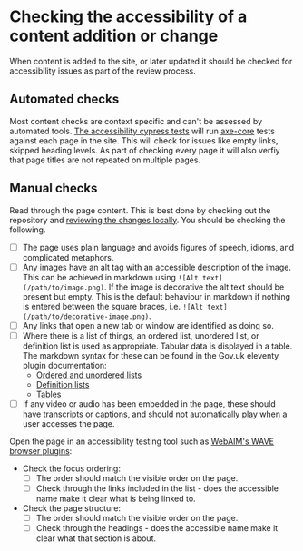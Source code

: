 # Checking the accessibility of a content addition or change

When content is added to the site, or later updated it should be checked for accessibility issues as part of the 
review process. 

## Automated checks

Most content checks are context specific and can't be assessed by automated tools. [The accessibility cypress tests](
../../cypress/e2e/a11y.spec.cy.js) will run [axe-core](https://github.com/dequelabs/axe-core) tests against each page
in the site. This will check for issues like empty links, skipped heading levels. As part of checking every page it will
also verfiy that page titles are not repeated on multiple pages.

## Manual checks

Read through the page content. This is best done by checking out the repository and [reviewing the changes locally](
../../README.md#preview-your-changes-locally). You should be checking the following.

- [ ] The page uses plain language and avoids figures of speech, idioms, and complicated metaphors.
- [ ] Any images have an alt tag with an accessible description of the image. This can be achieved in markdown using
  `![Alt text](/path/to/image.png)`. If the image is decorative the alt text should be present but empty. This is
  the default behaviour in markdown if nothing is entered between the square braces, i.e. 
  `![Alt text](/path/to/decorative-image.png)`.
- [ ] Any links that open a new tab or window are identified as doing so.
- [ ] Where there is a list of things, an ordered list, unordered list, or definition list is used as appropriate. 
  Tabular data is displayed in a table. The markdown syntax for these can be found in the Gov.uk eleventy plugin
  documentation:
    - [Ordered and unordered lists](https://x-govuk.github.io/govuk-eleventy-plugin/markdown/#lists)
    - [Definition lists](https://x-govuk.github.io/govuk-eleventy-plugin/markdown-advanced/#definition-lists)
    - [Tables](https://x-govuk.github.io/govuk-eleventy-plugin/markdown-advanced/#tables)
- [ ] If any video or audio has been embedded in the page, these should have transcripts or captions, and should not 
  automatically play when a user accesses the page.

Open the page in an accessibility testing tool such as [WebAIM's WAVE browser plugins](https://wave.webaim.org/):

- Check the focus ordering:
    - [ ] The order should match the visible order on the page.
    - [ ] Check through the links included in the list - does the accessible name make it clear what is being linked to.
- Check the page structure:
    - [ ] The order should match the visible order on the page.
    - [ ] Check through the headings - does the accessible name make it clear what that section is about.

